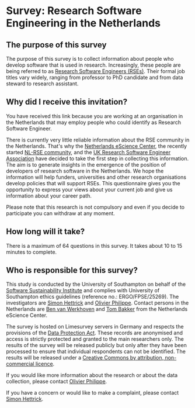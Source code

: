 Survey: Research Software Engineering in the Netherlands
========================================================

The purpose of this survey
--------------------------

The purpose of this survey is to collect information about people who develop software that is used in research.
Increasingly, these people are being referred to as [Research Software Engineers (RSEs)](https://www.software.ac.uk/blog/2016-11-17-not-so-brief-history-research-software-engineers). Their formal 
job titles vary widely, ranging from professor to PhD candidate and from data steward to research assistant.


Why did I receive this invitation?
----------------------------------

You have received this link because you are working at an organisation in the Netherlands that may employ people who could identify as Research Software Engineer.


There is currently very little reliable information about the RSE community in the Netherlands. That's why the [Netherlands eScience Center](https://www.esciencecenter.nl/), the recently started 
[NL-RSE community](http://nl-rse.org/), and the [UK Research Software Engineer Association](http://rse.ac.uk/) have decided to take the first step in collecting this information. The aim is to 
generate insights in the emergence of the position of developers of research software in the Netherlands. We hope the information will help funders, universities and other research organisations 
develop policies that will support RSEs. This questionnaire gives you the opportunity to express your views about your current job and give us information about your career path.

Please note that this research is not compulsory and even if you decide to participate you can withdraw at any moment.

How long will it take?
----------------------

There is a maximum of 64 questions in this survey. It takes about 10 to 15 minutes to complete.

Who is responsible for this survey?
-----------------------------------

This study is conducted by the University of Southampton on behalf of the [Software Sustainability Institute](http://software.ac.uk/) and complies with University of Southampton ethics guidelines (reference no.: ERGO/FPSE/25269).
The investigators are [Simon Hettrick](mailto:s.hettrick@software.ac.uk) and [Olivier Philippe](mailto:olivier.philippe@soton.ac.uk). Contact persons in the Netherlands are
[Ben van Werkhoven](mailto:b.vanwerkhoven@esciencecenter.nl) and [Tom Bakker](mailto:t.bakker@esciencecenter.nl) from the Netherlands eScience Center.

The survey is hosted on Limesurvey servers in Germany and respects the provisions of the [Data Protection Act](https://www.gov.uk/data-protection/the-data-protection-act). 
These records are anonymised and access is strictly protected and granted to the main researchers only. The results of the survey will be released publicly but only after they have been processed to ensure that individual respondents can not be identified. The results will be released under a [Creative Commons by attribution, non-commercial licence](https://creativecommons.org/licenses/by-nc/2.5/scotland/).

If you would like more information about the research or about the data collection, please contact [Olivier Philippe](mailto:olivier.philippe@soton.ac.uk).

If you have a concern or would like to make a complaint, please contact [Simon Hettrick](mailto:s.hettrick@software.ac.uk).
